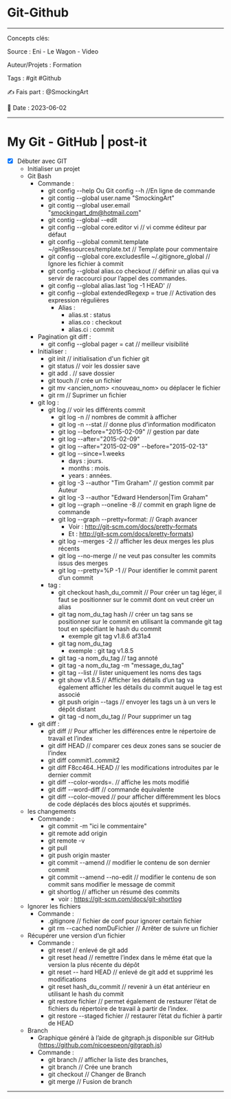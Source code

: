 # Git-Github
---
Concepts clés: 

Source : Eni - Le Wagon - Video 

Auteur/Projets :  Formation 

Tags : #git #Github

✍  Fais part : @SmockingArt

🧭 Date : 2023-06-02


***

# My Git - GitHub | post-it


- [x] Débuter avec GIT
	- Initialiser un projet
	- Git Bash
		- Commande : 
			- git config --help Ou Git config --h	//En ligne de commande
			- git contig --global user.name "SmockingArt"
			- git contig --global user.email "smockingart_dm@hotmail.com"
			- git contig --global --edit
			- git config --global core.editor vi // vi comme éditeur par défaut
			- git config --global commit.template ~/gitRessources/template.txt // Template pour commentaire 
			- git config --global core.excludesfile ~/.gitignore_global  // Ignore les fichier à commit
			- git config --global alias.co checkout // définir un alias qui va servir de raccourci pour l’appel des commandes.
			- git config --global alias.last 'log -1 HEAD' //
			- git config --global extendedRegexp = true // Activation des expression régulières
				- Alias :
				 	- alias.st : status
					- alias.co : checkout
					- alias.ci : commit
		- Pagination git diff :
		 	- git config --global pager = cat  // meilleur visibilité
		- Initialiser :
			- git init	// initialisation d'un fichier git
			- git status	// voir les dossier save
			- git add .	// save dossier
			- git touch	// crée un fichier
			- git mv <ancien_nom> <nouveau_nom> ou déplacer le fichier 
			- git rm 	// Suprimer un fichier
		- git log :
			- git log	// voir les différents commit
				- git log -n // nombres de commit à afficher 
				- git log -n --stat // donne plus d'information modificaton
				- git log --before="2015-02-09" // gestion par date
				- git log --after="2015-02-09" 
				- git log --after="2015-02-09" --before="2015-02-13" 
				- git log --since=1.weeks 
				 	- days : jours.
					- months : mois.
					- years : années.
				- git log -3 --author "Tim Graham"  // gestion commit par Auteur
				- git log -3 --author "Edward Henderson\|Tim Graham" 
				- git log --graph --oneline -8  // commit en graph ligne de commande 
				- git log --graph --pretty=format:  // Graph avancer 
					- Voir	: http://git-scm.com/docs/pretty-formats
					- Et	: http://git-scm.com/docs/pretty-formats)
				- git log --merges -2  // afficher les deux merges les plus récents
				- git log --no-merge  // ne veut pas consulter les commits issus des merges 
				- git log --pretty=%P -1 // Pour identifier le commit parent d’un commit
			- tag :
				- git checkout hash_du_commit // Pour créer un tag léger, il faut se positionner sur le commit dont on veut créer un alias 
				- git tag nom_du_tag hash // créer un tag sans se positionner sur le commit en utilisant la commande git tag tout en spécifiant le hash du commit 
					- exemple git tag v1.8.6 af31a4
				- git tag nom_du_tag 
					- exemple : git tag v1.8.5 
				- git tag -a nom_du_tag // tag annoté
				- git tag -a nom_du_tag -m "message_du_tag" 
				- git tag --list // lister uniquement les noms des tags
				- git show v1.8.5 // Afficher les détails d’un tag va également afficher les détails du commit auquel le tag est associé
				- git push origin --tags // envoyer les tags un à un vers le dépôt distant
				- git tag -d nom_du_tag // Pour supprimer un tag
		- git diff : 
			- git diff // Pour afficher les différences entre le répertoire de travail et l’index
			- git diff HEAD // comparer ces deux zones sans se soucier de l’index
			- git diff commit1..commit2 
			- git diff F8cc464..HEAD // les modifications introduites par le dernier commit
			- git diff --color-words=. // affiche les mots modifié
			- git diff --word-diff // commande équivalente 
			- git diff --color-moved // pour afficher différemment les blocs de code déplacés des blocs ajoutés et supprimés.
	- les changements
		- Commande :
			- git commit -m "ici le commentaire"
			- git remote add origin 
			- git remote -v
			- git pull 
			- git push origin master 
			- git commit --amend // modifier le contenu de son dernier commit
			- git commit --amend --no-edit // modifier le contenu de son commit sans modifier le message de commit 
			- git shortlog // afficher un résumé des commits
				- voir	: https://git-scm.com/docs/git-shortlog
	- Ignorer les fichiers
		- Commande :
			- .gitignore	// fichier de conf pour ignorer certain fichier
			- git rm --cached nomDuFichier // Arrêter de suivre un fichier 
	- Récupérer une version d’un fichier
		- Commande :
			- git reset // enlevé de git add
			- git reset head // remettre l’index dans le même état que la version la plus récente du dépôt
			- git reset -- hard HEAD // enlevé de git add et supprimé les modifications
			- git reset hash_du_commit // revenir à un état antérieur en utilisant le hash du commit
			- git restore fichier // permet également de restaurer l’état de fichiers du répertoire de travail à partir de l’index.
			- git restore --staged fichier // restaurer l’état du fichier à partir de HEAD
	- Branch 
		- Graphique généré à l’aide de gitgraph.js disponible sur GitHub (https://github.com/nicoespeon/gitgraph.js)
	 	- Commande :
	 	 	- git branch // afficher la liste des branches,
	 	 	- git branch <name> // Crée une branch 
			- git checkout <name> // Changer de Branch
			- git merge // Fusion de branch
---
